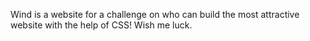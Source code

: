 Wind is a website for a challenge on who can build the most attractive website with the help of CSS! Wish me luck.
